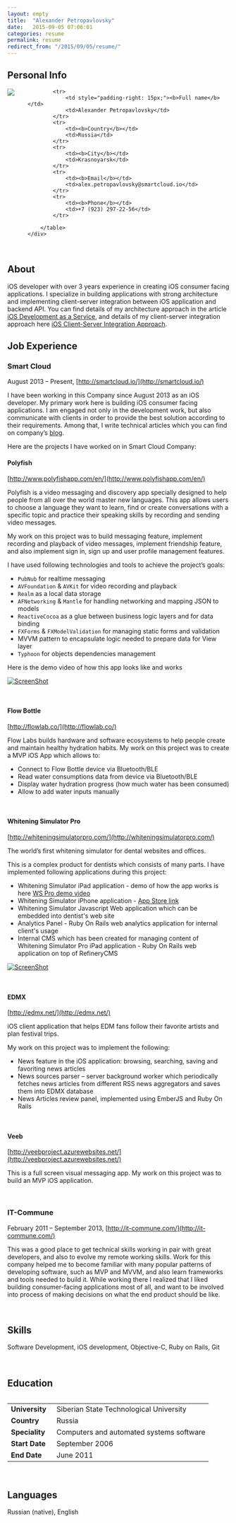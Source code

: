 ```yaml
---
layout: empty
title:  "Alexander Petropavlovsky"
date:   2015-09-05 07:06:01
categories: resume
permalink: resume
redirect_from: "/2015/09/05/resume/"
---
```


<section>
<h2>Personal Info</h2>

<div>
    <div style="float: left; padding-right: 30px;">
        <img src="https://avatars0.githubusercontent.com/u/1518705?v=3&s=150" />
    </div>
    <div>
        <table>
    
            <tr>
                <td style="padding-right: 15px;"><b>Full name</b></td>
                <td>Alexander Petropavlovsky</td>
            </tr>
            <tr>
                <td><b>Country</b></td>
                <td>Russia</td>
            </tr>
            <tr>
                <td><b>City</b></td>
                <td>Krasnoyarsk</td>
            </tr>
            <tr>
                <td><b>Email</b></td>
                <td>alex.petropavlovsky@smartcloud.io</td>
            </tr>
            <tr>
                <td><b>Phone</b></td>
                <td>+7 (923) 297-22-56</td>
            </tr>
    
        </table>
    </div>
</div>

</section>

<br>

## About

iOS developer with over 3 years experience in creating iOS consumer facing applications. I specialize in building applications with strong architecture and implementing client-server integration between iOS application and backend API. You can find details of my architecture approach in the article [iOS Development as a Service](http://www.sm-cloud.com/ios-development-as-a-service/), and details of my client-server integration approach here [iOS Client-Server Integration Approach](http://www.sm-cloud.com/ios-client-server-integration-approach/). 

## Job Experience

### Smart Cloud 

August 2013 – Present, [http://smartcloud.io/](http://smartcloud.io/)

I have been working in this Сompany since August 2013 as an iOS developer. My primary work here is building iOS consumer facing applications.  I am engaged not only in the development work, but also communicate with clients in order to provide the best solution according to their requirements. Among that, I write technical articles which you can find on company’s [blog](http://www.sm-cloud.com/). 

Here are the projects I have worked on in Smart Cloud Company:

#### Polyfish

[http://www.polyfishapp.com/en/](http://www.polyfishapp.com/en/)

Polyfish is a video messaging and discovery app specially designed to help people from all over the world master new languages. This app allows users to choose a language they want to learn, find or create conversations with a specific topic and practice their speaking skills by recording and sending video messages.

My work on this project was to build messaging feature, implement recording and playback of video messages, implement friendship feature, and also implement sign in, sign up and user profile management features.

I have used following technologies and tools to achieve the project’s goals:

- `PubNub` for realtime messaging
- `AVFoundation` & `AVKit` for video recording and playback
- `Realm` as a local data storage
- `AFNetworking` & `Mantle` for handling networking and mapping JSON to models
- `ReactiveCocoa` as a glue between business logic layers and for data binding
- `FXForms` & `FXModelValidation` for managing static forms and validation
- MVVM pattern to encapsulate logic needed to prepare data for View layer
- `Typhoon` for objects dependencies management

Here is the demo video of how this app looks like and works 

[![ScreenShot](https://www.dropbox.com/s/fzjkq1k4mzy3u7m/Screenshot%202016-03-29%2012.32.01.png?dl=1)](https://youtu.be/XwIU1q90RLg)

<br>

#### Flow Bottle

[http://flowlab.co/](http://flowlab.co/)

Flow Labs builds hardware and software ecosystems to help people create and maintain healthy hydration habits. My work on this project was to create a MVP iOS App which allows to: 

- Connect to Flow Bottle device via Bluetooth/BLE
- Read water consumptions data from device via Bluetooth/BLE
- Display water hydration progress (how much water has been consumed)
- Allow to add water inputs manually

<br>

#### Whitening Simulator Pro

[http://whiteningsimulatorpro.com/](http://whiteningsimulatorpro.com/)

The world’s first whitening simulator for dental websites and offices.

This is a complex product for dentists which consists of many parts. I have implemented following applications during this project: 

- Whitening Simulator iPad application - demo of how the app works is here [WS Pro demo video](https://www.dropbox.com/s/zf6nfry42o8cacs/wspro-demo.mov?dl=0)
- Whitening Simulator iPhone application - [App Store link](https://itunes.apple.com/us/app/whitening-simulator/id341030387?mt=8)  
- Whitening Simulator Javascript Web application which can be embedded into dentist's web site
- Analytics Panel - Ruby On Rails web analytics application for internal client's usage 
- Internal CMS which has been created for managing content of Whitening Simulator Pro iPad application - Ruby On Rails web application on top of RefineryCMS

[![ScreenShot](https://www.dropbox.com/s/t4av2vuvoq2of6d/Screenshot%202016-03-29%2012.26.23.png?dl=1)](https://youtu.be/LaaRYwI3wxo)

<br>

#### EDMX

[http://edmx.net/](http://edmx.net/) 

iOS client application that helps EDM fans follow their favorite artists and plan festival trips.

My work on this project was to implement the following:

- News feature in the iOS application: browsing, searching, saving and favoriting news articles
- News sources parser – server background worker which periodically fetches news articles from different RSS news aggregators and saves them into EDMX database
- News Articles review panel, implemented using EmberJS and Ruby On Rails 

<br>

#### Veeb 

[http://veebproject.azurewebsites.net/](http://veebproject.azurewebsites.net/)

This is a full screen visual messaging app. My work on this project was to build an MVP iOS application.

<br>

### IT-Commune

February 2011 – September 2013, [http://it-commune.com/](http://it-commune.com/)

This was a good place to get technical skills working in pair with great developers, and also to evolve my remote working skills. Work for this company helped me to become familiar with many popular patterns of developing software, such as MVP and MVVM, and also learn frameworks and tools needed to build it. While working there I realized that I liked building consumer-facing applications most of all, and want to be involved into process of making decisions on what the end product should be like.

<br>

## Skills

Software Development, iOS development, Objective-C, Ruby on Rails, Git

<br>

## Education

<table>
    <tr>
        <td style="padding-right: 15px;"><b>University</b></td>
        <td>Siberian State Technological University</td>
    </tr>
    <tr>
        <td><b>Country</b></td>
        <td>Russia</td>
    </tr>
    <tr>
        <td><b>Speciality</b></td>
        <td>Computers and automated systems software</td>
    </tr>
    <tr>
        <td><b>Start Date</b></td>
        <td>September 2006</td>
    </tr>
    <tr>
        <td><b>End Date</b></td>
        <td>June 2011</td>
    </tr>
</table>

<br>

## Languages

Russian (native), English
